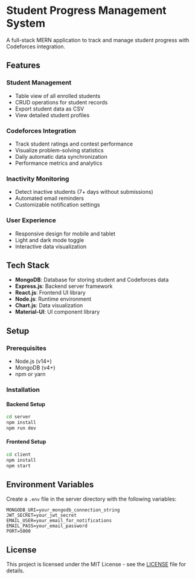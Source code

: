 # Student Progress Management System

A full-stack MERN application to track and manage student progress with Codeforces integration.

## Features

### Student Management
- Table view of all enrolled students
- CRUD operations for student records
- Export student data as CSV
- View detailed student profiles

### Codeforces Integration
- Track student ratings and contest performance
- Visualize problem-solving statistics
- Daily automatic data synchronization
- Performance metrics and analytics

### Inactivity Monitoring
- Detect inactive students (7+ days without submissions)
- Automated email reminders
- Customizable notification settings

### User Experience
- Responsive design for mobile and tablet
- Light and dark mode toggle
- Interactive data visualization

## Tech Stack
- **MongoDB**: Database for storing student and Codeforces data
- **Express.js**: Backend server framework
- **React.js**: Frontend UI library
- **Node.js**: Runtime environment
- **Chart.js**: Data visualization
- **Material-UI**: UI component library

## Setup

### Prerequisites
- Node.js (v14+)
- MongoDB (v4+)
- npm or yarn

### Installation

#### Backend Setup
```bash
cd server
npm install
npm run dev
```

#### Frontend Setup
```bash
cd client
npm install
npm start
```

## Environment Variables

Create a `.env` file in the server directory with the following variables:
```
MONGODB_URI=your_mongodb_connection_string
JWT_SECRET=your_jwt_secret
EMAIL_USER=your_email_for_notifications
EMAIL_PASS=your_email_password
PORT=5000
```

## License
This project is licensed under the MIT License - see the [LICENSE](LICENSE) file for details.
